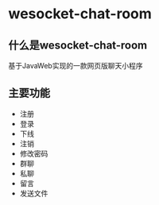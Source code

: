 # wesocket-chat-room

## 什么是wesocket-chat-room

 基于JavaWeb实现的一款网页版聊天小程序
 
## 主要功能

- 注册
- 登录
- 下线
- 注销
- 修改密码
- 群聊
- 私聊
- 留言
- 发送文件

